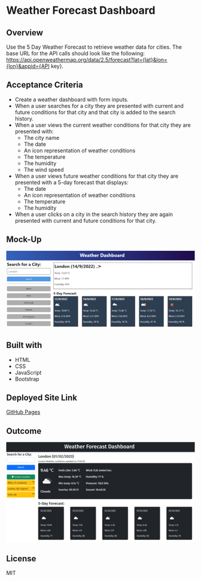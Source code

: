 # Weather Forecast Dashboard

## Overview
Use the 5 Day Weather Forecast to retrieve weather data for cities. The base URL for the API calls should look like the following: https://api.openweathermap.org/data/2.5/forecast?lat={lat}&lon={lon}&appid={API key}.


## Acceptance Criteria

* Create a weather dashboard with form inputs.
* When a user searches for a city they are presented with current and future conditions for that city and that city is added to the search history.
* When a user views the current weather conditions for that city they are presented with:
    * The city name
    * The date
    * An icon representation of weather conditions
    * The temperature
    * The humidity
    * The wind speed
* When a user views future weather conditions for that city they are presented with a 5-day forecast that displays:
    * The date
    * An icon representation of weather conditions
    * The temperature
    * The humidity
* When a user clicks on a city in the search history they are again presented with current and future conditions for that city.


## Mock-Up
![Weather Dashboard demo](/demo/mock-up.png)


## Built with
* HTML
* CSS
* JavaScript
* Bootstrap

## Deployed Site Link
[GitHub Pages](https://apyosi.github.io/weather-forecast/)

## Outcome
![Weather Forecast Dashboard outcome](/demo/image.png)


## License
MIT
